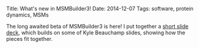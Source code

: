 Title: What's new in MSMBuilder3!
Date: 2014-12-07
Tags: software, protein dynamics, MSMs

The long awaited beta of MSMBuilder3 is here! I put together a [short slide deck][1],
which builds on some of Kyle Beauchamp slides, showing how the pieces fit together.

[1]: ../../static/whats-new-in-msmbuilder3/
